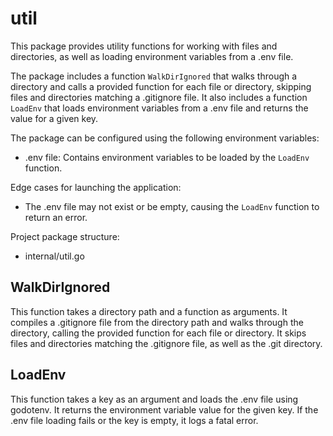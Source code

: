 # util

This package provides utility functions for working with files and directories, as well as loading environment variables from a .env file.

The package includes a function `WalkDirIgnored` that walks through a directory and calls a provided function for each file or directory, skipping files and directories matching a .gitignore file. It also includes a function `LoadEnv` that loads environment variables from a .env file and returns the value for a given key.

The package can be configured using the following environment variables:

- .env file: Contains environment variables to be loaded by the `LoadEnv` function.

Edge cases for launching the application:

- The .env file may not exist or be empty, causing the `LoadEnv` function to return an error.

Project package structure:

- internal/util.go

## WalkDirIgnored

This function takes a directory path and a function as arguments. It compiles a .gitignore file from the directory path and walks through the directory, calling the provided function for each file or directory. It skips files and directories matching the .gitignore file, as well as the .git directory.

## LoadEnv

This function takes a key as an argument and loads the .env file using godotenv. It returns the environment variable value for the given key. If the .env file loading fails or the key is empty, it logs a fatal error.

